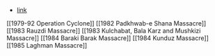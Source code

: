 - [link](https://en.wikipedia.org/wiki/Soviet%E2%80%93Afghan_War)

[[1979-92 Operation Cyclone]]
[[1982 Padkhwab-e Shana Massacre]]
[[1983 Rauzdi Massacre]]
[[1983 Kulchabat, Bala Karz and Mushkizi Massacre]]
[[1984 Baraki Barak Massacre]]
[[1984 Kunduz Massacre]]
[[1985 Laghman Massacre]]